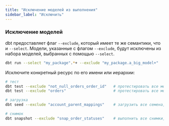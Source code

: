```yaml
---
title: "Исключение моделей из выполнения"
sidebar_label: "Исключить"
---
```


### Исключение моделей
dbt предоставляет флаг `--exclude`, который имеет те же семантики, что и `--select`. Модели, указанные с флагом `--exclude`, будут исключены из набора моделей, выбранных с помощью `--select`.

```bash
dbt run --select "my_package".*+ --exclude "my_package.a_big_model+"    # выбрать все модели в my_package и их дочерние модели, кроме a_big_model и его дочерних моделей
```

Исключите конкретный ресурс по его имени или иерархии:

```bash
# тест
dbt test --exclude "not_null_orders_order_id"   # протестировать все модели, кроме теста not_null_orders_order_id
dbt test --exclude "orders"                     # протестировать все модели, кроме тестов, связанных с моделью orders

# загрузка
dbt seed --exclude "account_parent_mappings"    # загрузить все семена, кроме account_parent_mappings

# снимок
dbt snapshot --exclude "snap_order_statuses"    # выполнить все снимки, кроме snap_order_statuses
```